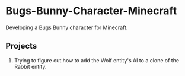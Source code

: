 # Bugs-Bunny-Character-Minecraft
Developing a Bugs Bunny character for Minecraft.
## Projects
1. Trying to figure out how to add the Wolf entity's AI to a clone of the Rabbit entity.
